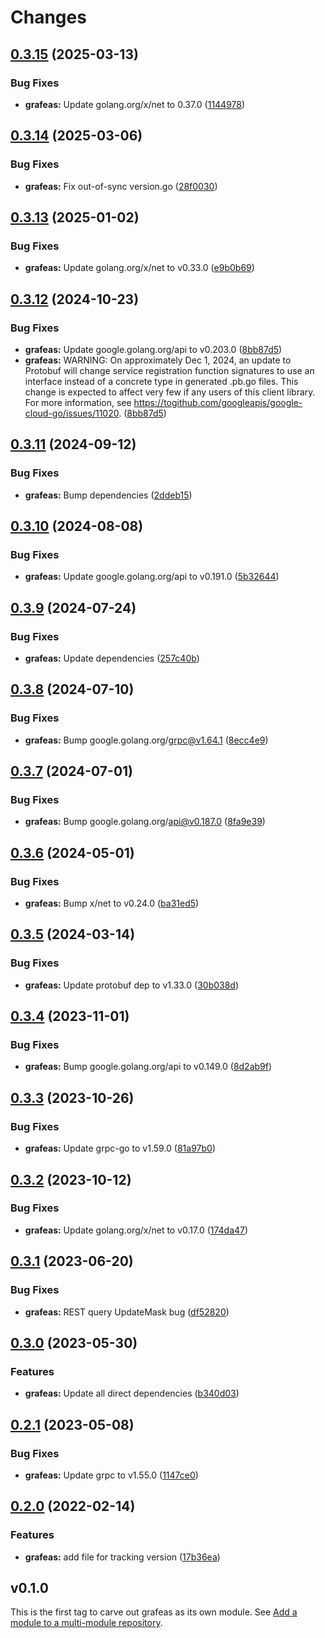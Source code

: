 # Changes

## [0.3.15](https://github.com/googleapis/google-cloud-go/compare/grafeas/v0.3.14...grafeas/v0.3.15) (2025-03-13)


### Bug Fixes

* **grafeas:** Update golang.org/x/net to 0.37.0 ([1144978](https://github.com/googleapis/google-cloud-go/commit/11449782c7fb4896bf8b8b9cde8e7441c84fb2fd))

## [0.3.14](https://github.com/googleapis/google-cloud-go/compare/grafeas/v0.3.13...grafeas/v0.3.14) (2025-03-06)


### Bug Fixes

* **grafeas:** Fix out-of-sync version.go ([28f0030](https://github.com/googleapis/google-cloud-go/commit/28f00304ebb13abfd0da2f45b9b79de093cca1ec))

## [0.3.13](https://github.com/googleapis/google-cloud-go/compare/grafeas/v0.3.12...grafeas/v0.3.13) (2025-01-02)


### Bug Fixes

* **grafeas:** Update golang.org/x/net to v0.33.0 ([e9b0b69](https://github.com/googleapis/google-cloud-go/commit/e9b0b69644ea5b276cacff0a707e8a5e87efafc9))

## [0.3.12](https://github.com/googleapis/google-cloud-go/compare/grafeas/v0.3.11...grafeas/v0.3.12) (2024-10-23)


### Bug Fixes

* **grafeas:** Update google.golang.org/api to v0.203.0 ([8bb87d5](https://github.com/googleapis/google-cloud-go/commit/8bb87d56af1cba736e0fe243979723e747e5e11e))
* **grafeas:** WARNING: On approximately Dec 1, 2024, an update to Protobuf will change service registration function signatures to use an interface instead of a concrete type in generated .pb.go files. This change is expected to affect very few if any users of this client library. For more information, see https://togithub.com/googleapis/google-cloud-go/issues/11020. ([8bb87d5](https://github.com/googleapis/google-cloud-go/commit/8bb87d56af1cba736e0fe243979723e747e5e11e))

## [0.3.11](https://github.com/googleapis/google-cloud-go/compare/grafeas/v0.3.10...grafeas/v0.3.11) (2024-09-12)


### Bug Fixes

* **grafeas:** Bump dependencies ([2ddeb15](https://github.com/googleapis/google-cloud-go/commit/2ddeb1544a53188a7592046b98913982f1b0cf04))

## [0.3.10](https://github.com/googleapis/google-cloud-go/compare/grafeas/v0.3.9...grafeas/v0.3.10) (2024-08-08)


### Bug Fixes

* **grafeas:** Update google.golang.org/api to v0.191.0 ([5b32644](https://github.com/googleapis/google-cloud-go/commit/5b32644eb82eb6bd6021f80b4fad471c60fb9d73))

## [0.3.9](https://github.com/googleapis/google-cloud-go/compare/grafeas/v0.3.8...grafeas/v0.3.9) (2024-07-24)


### Bug Fixes

* **grafeas:** Update dependencies ([257c40b](https://github.com/googleapis/google-cloud-go/commit/257c40bd6d7e59730017cf32bda8823d7a232758))

## [0.3.8](https://github.com/googleapis/google-cloud-go/compare/grafeas/v0.3.7...grafeas/v0.3.8) (2024-07-10)


### Bug Fixes

* **grafeas:** Bump google.golang.org/grpc@v1.64.1 ([8ecc4e9](https://github.com/googleapis/google-cloud-go/commit/8ecc4e9622e5bbe9b90384d5848ab816027226c5))

## [0.3.7](https://github.com/googleapis/google-cloud-go/compare/grafeas/v0.3.6...grafeas/v0.3.7) (2024-07-01)


### Bug Fixes

* **grafeas:** Bump google.golang.org/api@v0.187.0 ([8fa9e39](https://github.com/googleapis/google-cloud-go/commit/8fa9e398e512fd8533fd49060371e61b5725a85b))

## [0.3.6](https://github.com/googleapis/google-cloud-go/compare/grafeas/v0.3.5...grafeas/v0.3.6) (2024-05-01)


### Bug Fixes

* **grafeas:** Bump x/net to v0.24.0 ([ba31ed5](https://github.com/googleapis/google-cloud-go/commit/ba31ed5fda2c9664f2e1cf972469295e63deb5b4))

## [0.3.5](https://github.com/googleapis/google-cloud-go/compare/grafeas/v0.3.4...grafeas/v0.3.5) (2024-03-14)


### Bug Fixes

* **grafeas:** Update protobuf dep to v1.33.0 ([30b038d](https://github.com/googleapis/google-cloud-go/commit/30b038d8cac0b8cd5dd4761c87f3f298760dd33a))

## [0.3.4](https://github.com/googleapis/google-cloud-go/compare/grafeas/v0.3.3...grafeas/v0.3.4) (2023-11-01)


### Bug Fixes

* **grafeas:** Bump google.golang.org/api to v0.149.0 ([8d2ab9f](https://github.com/googleapis/google-cloud-go/commit/8d2ab9f320a86c1c0fab90513fc05861561d0880))

## [0.3.3](https://github.com/googleapis/google-cloud-go/compare/grafeas/v0.3.2...grafeas/v0.3.3) (2023-10-26)


### Bug Fixes

* **grafeas:** Update grpc-go to v1.59.0 ([81a97b0](https://github.com/googleapis/google-cloud-go/commit/81a97b06cb28b25432e4ece595c55a9857e960b7))

## [0.3.2](https://github.com/googleapis/google-cloud-go/compare/grafeas/v0.3.1...grafeas/v0.3.2) (2023-10-12)


### Bug Fixes

* **grafeas:** Update golang.org/x/net to v0.17.0 ([174da47](https://github.com/googleapis/google-cloud-go/commit/174da47254fefb12921bbfc65b7829a453af6f5d))

## [0.3.1](https://github.com/googleapis/google-cloud-go/compare/grafeas/v0.3.0...grafeas/v0.3.1) (2023-06-20)


### Bug Fixes

* **grafeas:** REST query UpdateMask bug ([df52820](https://github.com/googleapis/google-cloud-go/commit/df52820b0e7721954809a8aa8700b93c5662dc9b))

## [0.3.0](https://github.com/googleapis/google-cloud-go/compare/grafeas/v0.2.1...grafeas/v0.3.0) (2023-05-30)


### Features

* **grafeas:** Update all direct dependencies ([b340d03](https://github.com/googleapis/google-cloud-go/commit/b340d030f2b52a4ce48846ce63984b28583abde6))

## [0.2.1](https://github.com/googleapis/google-cloud-go/compare/grafeas/v0.2.0...grafeas/v0.2.1) (2023-05-08)


### Bug Fixes

* **grafeas:** Update grpc to v1.55.0 ([1147ce0](https://github.com/googleapis/google-cloud-go/commit/1147ce02a990276ca4f8ab7a1ab65c14da4450ef))

## [0.2.0](https://github.com/googleapis/google-cloud-go/compare/grafeas/v0.1.0...grafeas/v0.2.0) (2022-02-14)


### Features

* **grafeas:** add file for tracking version ([17b36ea](https://github.com/googleapis/google-cloud-go/commit/17b36ead42a96b1a01105122074e65164357519e))

## v0.1.0

This is the first tag to carve out grafeas as its own module. See
[Add a module to a multi-module repository](https://github.com/golang/go/wiki/Modules#is-it-possible-to-add-a-module-to-a-multi-module-repository).
